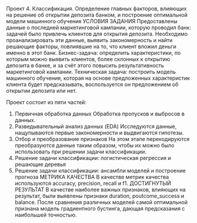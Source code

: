 Проект 4. Классификация. Определение главных факторов, влияющих на решение об открытии депозита банком, и построение оптимальной модели машинного обучения
УСЛОВИЯ ЗАДАНИЯ
Предоставлены данные о последней маркетинговой кампании, которую проводил банк: задачей было привлечь клиентов для открытия депозита. Необходимо проанализировать эти данные, выявить закономерность и найти решающие факторы, повлиявшие на то, что клиент вложил деньги именно в этот банк.
Бизнес-задача: определить характеристики, по которым можно выявить клиентов, более склонных к открытию депозита в банке, и за счёт этого повысить результативность маркетинговой кампании.
Техническая задача: построить модель машинного обучения, которая на основе предложенных характеристик клиента будет предсказывать, воспользуется он предложением об открытии депозита или нет.

Проект состоит из пяти частей:
1.	Первичная обработка данных
Обработка пропусков и выбросов в данных.
2.	Разведывательный анализ данных (EDA)
Исследуются данные, нащупываются первые закономерности и выдвигаются 	гипотезы.
3.	Отбор и преобразование признаков
На этом этапе перекодируются преобразуются данные таким образом, чтобы их можно было использовать при решении задачи классификации.
4.	Решение задачи классификации: логистическая регрессия и решающие деревья
5.	Решение задачи классификации: ансамбли моделей и построение прогноза
МЕТРИКА КАЧЕСТВА
В качестве метрик качества используются accuracy, precision, recall и f1.
ДОСТИГНУТЫЙ РЕЗУЛЬТАТ
В качестве наиболее важных признаков, влияющих на результат, были выявлены признаки duration, poutcome_success и balance.
После сравнения различных моделей самой оптимальной признана модель градиентного бустинга, дающая предсказания с наибольшей точностью.
